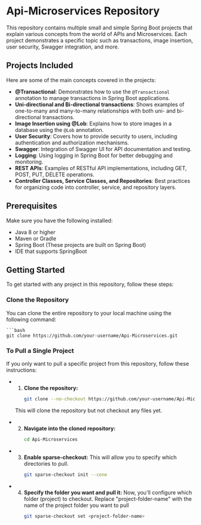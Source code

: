 # Api-Microservices Repository

This repository contains multiple small and simple Spring Boot projects that explain various concepts from the world of APIs and Microservices. Each project demonstrates a specific topic such as transactions, image insertion, user security, Swagger integration, and more.

## Projects Included

Here are some of the main concepts covered in the projects:

- **@Transactional**: Demonstrates how to use the `@Transactional` annotation to manage transactions in Spring Boot applications.
- **Uni-directional and Bi-directional transactions**: Shows examples of one-to-many and many-to-many relationships with both uni- and bi-directional transactions.
- **Image Insertion using @Lob**: Explains how to store images in a database using the `@Lob` annotation.
- **User Security**: Covers how to provide security to users, including authentication and authorization mechanisms.
- **Swagger**: Integration of Swagger UI for API documentation and testing.
- **Logging**: Using logging in Spring Boot for better debugging and monitoring.
- **REST APIs**: Examples of RESTful API implementations, including GET, POST, PUT, DELETE operations.
- **Controller Classes, Service Classes, and Repositories**: Best practices for organizing code into controller, service, and repository layers.

## Prerequisites
Make sure you have the following installed:
- Java 8 or higher
- Maven or Gradle
- Spring Boot (These projects are built on Spring Boot)
- IDE that supports SpringBoot

## Getting Started

To get started with any project in this repository, follow these steps:

### Clone the Repository

You can clone the entire repository to your local machine using the following command:

    ```bash
    git clone https://github.com/your-username/Api-Microservices.git

### To Pull a Single Project
If you only want to pull a specific project from this repository, follow these instructions:
  - 1. **Clone the repository:**
         ```bash
         git clone --no-checkout https://github.com/your-username/Api-Microservices.git
      This will clone the repository but not checkout any files yet.  
       
  - 2. **Navigate into the cloned repository:**
        ```bash
        cd Api-Microservices
        
  - 3. **Enable sparse-checkout:**
       This will allow you to specify which directories to pull.
         ```bash
         git sparse-checkout init --cone
  - 4. **Specify the folder you want and pull it:**
       Now, you'll configure which folder (project) to checkout. Replace "project-folder-name" with the name of the project folder you want to pull
         ```bash
         git sparse-checkout set <project-folder-name>
         
